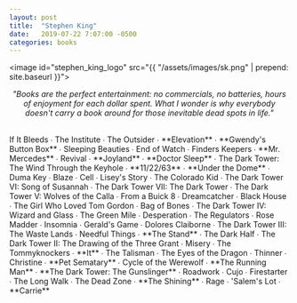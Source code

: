 ```yaml
---
layout: post
title:  "Stephen King"
date:   2019-07-22 7:07:00 -0500
categories: books
---
```


<image id="stephen_king_logo" src="{{ "/assets/images/sk.png" | prepend: site.baseurl }}"></image>
<br>
<p style="text-align: center; font-style: italic">"Books are the perfect entertainment: no commercials, no batteries, hours of enjoyment for each dollar spent. What I wonder is why everybody doesn't carry a book around for those inevitable dead spots in life."</p>
<br>
If It Bleeds ∙ 
The Institute ∙ 
The Outsider ∙ 
<span class="sk_color">**Elevation**</span> ∙ 
<span class="sk_color">**Gwendy's Button Box**</span> ∙ 
Sleeping Beauties ∙ 
End of Watch ∙ 
Finders Keepers ∙ 
<span class="sk_color">**Mr. Mercedes**</span> ∙ 
Revival ∙ 
<span class="sk_color">**Joyland**</span> ∙ 
<span class="sk_color">**Doctor Sleep**</span> ∙ 
The Dark Tower: The Wind Through the Keyhole ∙ 
<span class="sk_color">**11/22/63**</span> ∙ 
<span class="sk_color">**Under the Dome**</span> ∙ 
Duma Key ∙ 
Blaze ∙ 
Cell ∙ 
Lisey's Story ∙ 
The Colorado Kid ∙ 
The Dark Tower VI: Song of Susannah ∙ 
The Dark Tower VII: The Dark Tower ∙ 
The Dark Tower V: Wolves of the Calla ∙ 
From a Buick 8 ∙ 
Dreamcatcher ∙ 
Black House ∙ 
The Girl Who Loved Tom Gordon ∙ 
Bag of Bones ∙ 
The Dark Tower IV: Wizard and Glass ∙ 
The Green Mile ∙ 
Desperation ∙ 
The Regulators ∙ 
Rose Madder ∙ 
Insomnia ∙ 
Gerald's Game ∙ 
Dolores Claiborne ∙ 
The Dark Tower III: The Waste Lands ∙ 
Needful Things ∙ 
<span class="sk_color">**The Stand**</span> ∙ 
The Dark Half ∙ 
The Dark Tower II: The Drawing of the Three Grant ∙ 
Misery ∙ 
The Tommyknockers ∙ 
<span class="sk_color">**It**</span> ∙ 
The Talisman ∙ 
The Eyes of the Dragon ∙ 
Thinner ∙ 
Christine ∙ 
<span class="sk_color">**Pet Sematary**</span> ∙ 
Cycle of the Werewolf ∙ 
<span class="sk_color">**The Running Man**</span> ∙ 
<span class="sk_color">**The Dark Tower: The Gunslinger**</span> ∙ 
Roadwork ∙ 
Cujo ∙ 
Firestarter ∙ 
The Long Walk ∙ 
The Dead Zone ∙ 
<span class="sk_color">**The Shining**</span> ∙ 
Rage ∙ 
'Salem's Lot ∙ 
<span class="sk_color">**Carrie**</span>